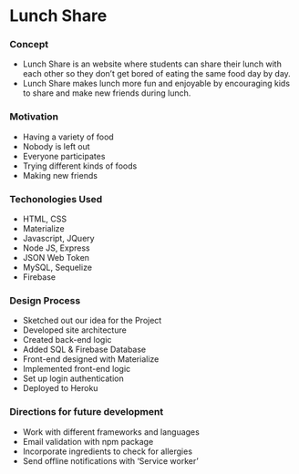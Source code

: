 # Lunch Share

### Concept
* Lunch Share is an website where students can share their lunch with each other so they don’t get bored of eating the same food day by day.
* Lunch Share makes lunch more fun and enjoyable by encouraging kids to share and make new friends during lunch.

### Motivation
* Having a variety of food
* Nobody is left out
* Everyone participates
* Trying different kinds of foods
* Making new friends

### Techonologies Used
* HTML, CSS
* Materialize
* Javascript, JQuery
* Node JS, Express
* JSON Web Token
* MySQL, Sequelize
* Firebase

### Design Process
* Sketched out our idea for the Project
* Developed site architecture
* Created back-end logic
* Added SQL & Firebase Database
* Front-end designed with Materialize
* Implemented front-end logic
* Set up login authentication
* Deployed to Heroku

### Directions for future development
* Work with different frameworks and languages
* Email validation with npm package
* Incorporate ingredients to check for allergies
* Send offline notifications with ‘Service worker’
